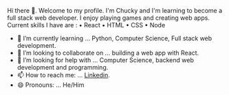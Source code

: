  Hi there 👋. Welcome to my profile. 
 I'm Chucky and I'm learning to become a full stack web developer. I enjoy playing games and creating web apps. Current skills I have are :
 • React
 • HTML 
 • CSS 
 • Node


- 🌱 I’m currently learning ... Python, Computer Science, Full stack web development.
- 👯 I’m looking to collaborate on ... building a web app with React.
- 🤔 I’m looking for help with ... Computer Science, backend web development and programming. 
- 📫 How to reach me: ... [Linkedin](https://www.linkedin.com/in/chucky-qiu/). 
- 😄 Pronouns: ... He/Him

